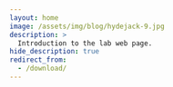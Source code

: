 ```yaml
---
layout: home
image: /assets/img/blog/hydejack-9.jpg
description: >
  Introduction to the lab web page.
hide_description: true
redirect_from:
  - /download/
---
```

